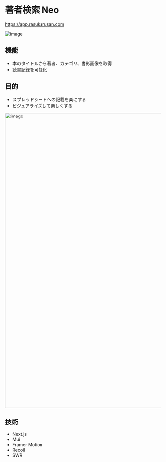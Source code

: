 # 著者検索 Neo

https://app.rasukarusan.com

![image](https://user-images.githubusercontent.com/17779386/198881209-21a64164-a012-4a36-87eb-bad138d589c4.png)

## 機能

- 本のタイトルから著者、カテゴリ、書影画像を取得
- 読書記録を可視化

## 目的

- スプレッドシートへの記載を楽にする
- ビジュアライズして楽しくする

<img width="957" alt="image" src="https://user-images.githubusercontent.com/17779386/178728788-8395242c-dee1-4338-babd-20d04855ed97.png">

## 技術

- Next.js
- Mui
- Framer Motion
- Recoil
- SWR
